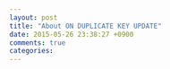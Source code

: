 ```yaml
---
layout: post
title: "About ON DUPLICATE KEY UPDATE"
date: 2015-05-26 23:38:27 +0900
comments: true
categories: 
---
```

